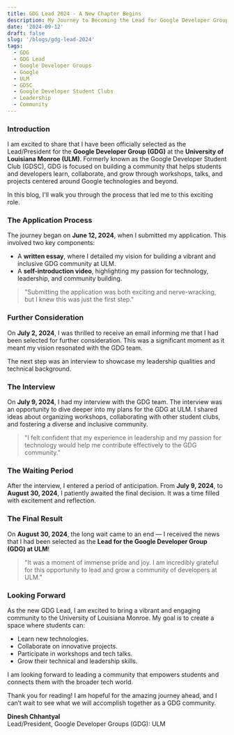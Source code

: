 ```yaml
---
title: GDG Lead 2024 - A New Chapter Begins
description: My Journey to Becoming the Lead for Google Developer Groups (GDG) on Campus at ULM
date: '2024-09-12'
draft: false
slug: '/blogs/gdg-lead-2024'
tags:
  - GDG
  - GDG Lead
  - Google Developer Groups
  - Google
  - ULM
  - GDSC
  - Google Developer Student Clubs
  - Leadership
  - Community
---
```


### Introduction

I am excited to share that I have been officially selected as the Lead/President for the **Google Developer Group (GDG)** at the **University of Louisiana Monroe (ULM)**. Formerly known as the Google Developer Student Club (GDSC), GDG is focused on building a community that helps students and developers learn, collaborate, and grow through workshops, talks, and projects centered around Google technologies and beyond.

In this blog, I'll walk you through the process that led me to this exciting role.

### The Application Process

The journey began on **June 12, 2024**, when I submitted my application. This involved two key components:

- A **written essay**, where I detailed my vision for building a vibrant and inclusive GDG community at ULM.
- A **self-introduction video**, highlighting my passion for technology, leadership, and community building.

> "Submitting the application was both exciting and nerve-wracking, but I knew this was just the first step."

### Further Consideration

On **July 2, 2024**, I was thrilled to receive an email informing me that I had been selected for further consideration. This was a significant moment as it meant my vision resonated with the GDG team.

The next step was an interview to showcase my leadership qualities and technical background.

### The Interview

On **July 9, 2024**, I had my interview with the GDG team. The interview was an opportunity to dive deeper into my plans for the GDG at ULM. I shared ideas about organizing workshops, collaborating with other student clubs, and fostering a diverse and inclusive community.

> "I felt confident that my experience in leadership and my passion for technology would help me contribute effectively to the GDG community."

### The Waiting Period

After the interview, I entered a period of anticipation. From **July 9, 2024**, to **August 30, 2024**, I patiently awaited the final decision. It was a time filled with excitement and reflection.

### The Final Result

On **August 30, 2024**, the long wait came to an end — I received the news that I had been selected as the **Lead for the Google Developer Group (GDG) at ULM**!

> "It was a moment of immense pride and joy. I am incredibly grateful for this opportunity to lead and grow a community of developers at ULM."

### Looking Forward

As the new GDG Lead, I am excited to bring a vibrant and engaging community to the University of Louisiana Monroe. My goal is to create a space where students can:

- Learn new technologies.
- Collaborate on innovative projects.
- Participate in workshops and tech talks.
- Grow their technical and leadership skills.

I am looking forward to leading a community that empowers students and connects them with the broader tech world.

Thank you for reading! I am hopeful for the amazing journey ahead, and I can’t wait to see what we will accomplish together as a GDG community.

**Dinesh Chhantyal** <br />
Lead/President, Google Developer Groups (GDG): ULM
